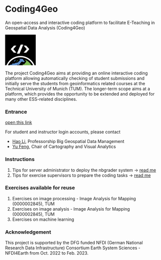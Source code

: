 # Coding4Geo

An open-access and interactive coding platform to facilitate E-Teaching in Geospatial Data Analysis (Coding4Geo)
<p><a href="https://sites.google.com/view/coding4geo/"><img src="doc/logos/Coding4geo_Logo_black.png" style="width:100px;"></a></p>

The project Coding4Geo aims at providing an online interactive coding platform allowing automatically checking of student submissions and initially serve the students from geoinformatics related courses at the Technical University of Munich (TUM). The longer-term scope aims at a platform, which provides the opportunity to be extended and deployed for many other ESS-related disciplines.

### Entrance

[open this link](http://tum0.icaml.org:8763/)

For student and instructor login accounts, please contact 
- [Hao Li](mailto:hao_bgd.li@tum.de), Professorship Big Geospatial Data Management
- [Yu Feng](mailto:y.feng@tum.de), Chair of Cartography and Visual Analytics

### Instructions

1. Tips for server administrator to deploy the nbgrader system -> [read me](instructions/nbgrader_deployment.md)
2. Tips for exercise supervisors to prepare the coding tasks -> [read me](instructions/assignment_design.md)

### Exercises available for reuse

1. Exercises on image processing - Image Analysis for Mapping (0000002845), TUM
2. Exercises on image analysis - Image Analysis for Mapping (0000002845), TUM
3. Exercises on machine learning

### Acknowledgement

This project is supported by the DFG funded NFDI (German National Research Data Infrastructure) Consortium Earth System Sciences - NFDI4Earth from Oct. 2022 to Feb. 2023.
